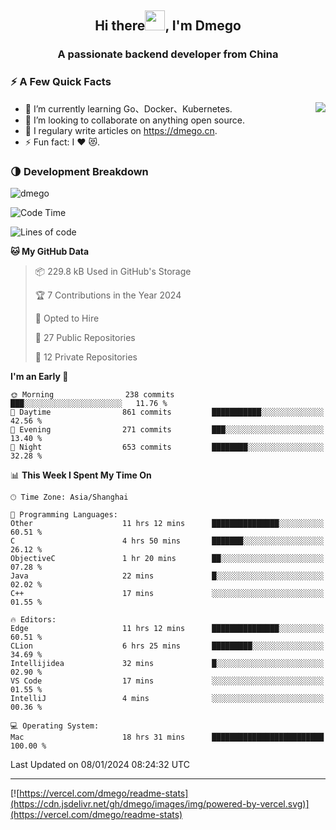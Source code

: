 <h2 align="center">Hi there<img src="https://cdn.jsdelivr.net/gh/dmego/images/img/Hi.gif" height="32" />, I'm Dmego </h2>
<h3 align="center">A passionate backend developer from China</h3>

### ⚡️ A Few Quick Facts

<img align="right" src="https://readme-stats-dmego.vercel.app/api?username=dmego&show_icons=true&icon_color=1573B3&hide_title=true&text_color=718096&bg_color=00000000&hide_border=true"/>

<ul>
    <li> 🌱 I’m currently learning Go、Docker、Kubernetes.</li>
    <li> 👯 I’m looking to collaborate on anything open source.</li>
    <li> 📝 I regulary write articles on <a href="https://dmego.cn">https://dmego.cn</a>.</li>
    <li> ⚡ Fun fact: I ❤️ 😻.</li>
</ul>

### 🌗 Development Breakdown

<img src="https://komarev.com/ghpvc/?username=dmego" alt="dmego" />

<!--START_SECTION:waka-->
![Code Time](http://img.shields.io/badge/Code%20Time-2%2C454%20hrs%2015%20mins-blue)

![Lines of code](https://img.shields.io/badge/From%20Hello%20World%20I%27ve%20Written-685.1%20thousand%20lines%20of%20code-blue)

**🐱 My GitHub Data** 

> 📦 229.8 kB Used in GitHub's Storage 
 > 
> 🏆 7 Contributions in the Year 2024
 > 
> 💼 Opted to Hire
 > 
> 📜 27 Public Repositories 
 > 
> 🔑 12 Private Repositories 
 > 
**I'm an Early 🐤** 

```text
🌞 Morning                238 commits         ███░░░░░░░░░░░░░░░░░░░░░░   11.76 % 
🌆 Daytime                861 commits         ███████████░░░░░░░░░░░░░░   42.56 % 
🌃 Evening                271 commits         ███░░░░░░░░░░░░░░░░░░░░░░   13.40 % 
🌙 Night                  653 commits         ████████░░░░░░░░░░░░░░░░░   32.28 % 
```


📊 **This Week I Spent My Time On** 

```text
🕑︎ Time Zone: Asia/Shanghai

💬 Programming Languages: 
Other                    11 hrs 12 mins      ███████████████░░░░░░░░░░   60.51 % 
C                        4 hrs 50 mins       ███████░░░░░░░░░░░░░░░░░░   26.12 % 
ObjectiveC               1 hr 20 mins        ██░░░░░░░░░░░░░░░░░░░░░░░   07.28 % 
Java                     22 mins             █░░░░░░░░░░░░░░░░░░░░░░░░   02.02 % 
C++                      17 mins             ░░░░░░░░░░░░░░░░░░░░░░░░░   01.55 % 

🔥 Editors: 
Edge                     11 hrs 12 mins      ███████████████░░░░░░░░░░   60.51 % 
CLion                    6 hrs 25 mins       █████████░░░░░░░░░░░░░░░░   34.69 % 
Intellijidea             32 mins             █░░░░░░░░░░░░░░░░░░░░░░░░   02.90 % 
VS Code                  17 mins             ░░░░░░░░░░░░░░░░░░░░░░░░░   01.55 % 
IntelliJ                 4 mins              ░░░░░░░░░░░░░░░░░░░░░░░░░   00.36 % 

💻 Operating System: 
Mac                      18 hrs 31 mins      █████████████████████████   100.00 % 
```


 Last Updated on 08/01/2024 08:24:32 UTC
<!--END_SECTION:waka-->

---

[![https://vercel.com/dmego/readme-stats](https://cdn.jsdelivr.net/gh/dmego/images/img/powered-by-vercel.svg)](https://vercel.com/dmego/readme-stats)

